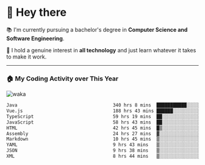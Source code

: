# 🤖 Hey there

📚 I'm currently pursuing a bachelor's degree in **Computer Science and Software Engineering**.

🚀 I hold a genuine interest in **all technology** and just learn whatever it takes to make it work. 

---

### 🏠 My Coding Activity over This Year

![waka](https://wakatime.com/share/@9e458da8-a03c-4213-8e4b-1218d92d8f20/fb6cf146-3e76-4c0e-b99c-52117daccc34.svg)

<!--START_SECTION:waka-->

```txt
Java                                   340 hrs 8 mins  ███████████░░░░░░░░░░░░░░   43.72 %
Vue.js                                 188 hrs 43 mins ██████░░░░░░░░░░░░░░░░░░░   24.26 %
TypeScript                             59 hrs 19 mins  ██░░░░░░░░░░░░░░░░░░░░░░░   07.62 %
JavaScript                             58 hrs 43 mins  ██░░░░░░░░░░░░░░░░░░░░░░░   07.55 %
HTML                                   42 hrs 45 mins  █▒░░░░░░░░░░░░░░░░░░░░░░░   05.50 %
Assembly                               24 hrs 27 mins  ▓░░░░░░░░░░░░░░░░░░░░░░░░   03.14 %
Markdown                               10 hrs 45 mins  ▒░░░░░░░░░░░░░░░░░░░░░░░░   01.38 %
YAML                                   9 hrs 43 mins   ▒░░░░░░░░░░░░░░░░░░░░░░░░   01.25 %
JSON                                   9 hrs 38 mins   ▒░░░░░░░░░░░░░░░░░░░░░░░░   01.24 %
XML                                    8 hrs 44 mins   ▒░░░░░░░░░░░░░░░░░░░░░░░░   01.12 %
```

<!--END_SECTION:waka-->